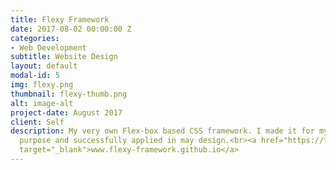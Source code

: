 ```yaml
---
title: Flexy Framework
date: 2017-08-02 00:00:00 Z
categories:
- Web Development
subtitle: Website Design
layout: default
modal-id: 5
img: flexy.png
thumbnail: flexy-thumb.png
alt: image-alt
project-date: August 2017
client: Self
description: My very own Flex-box based CSS framework. I made it for my own design
  purpose and successfully applied in may design.<br><a href="https://flexy-framework.github.io"
  target="_blank">www.flexy-framework.github.io</a>
---
```


